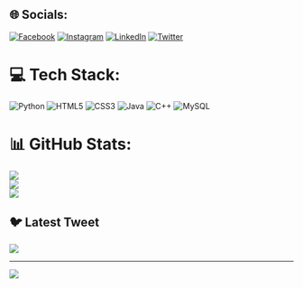 
## 🌐 Socials:
[![Facebook](https://img.shields.io/badge/Facebook-%231877F2.svg?logo=Facebook&logoColor=white)](https://facebook.com/https://www.facebook.com/profile.php?id=100012410645659&mibextid=ZbWKwL) [![Instagram](https://img.shields.io/badge/Instagram-%23E4405F.svg?logo=Instagram&logoColor=white)](https://instagram.com/https://instagram.com/mahammed_tharwat_123?igshid=MTIzZWQxMDU=) [![LinkedIn](https://img.shields.io/badge/LinkedIn-%230077B5.svg?logo=linkedin&logoColor=white)](https://linkedin.com/in/https://www.linkedin.com/in/mohamed-morsy-039609271) [![Twitter](https://img.shields.io/badge/Twitter-%231DA1F2.svg?logo=Twitter&logoColor=white)](https://twitter.com/https://twitter.com/MohamedTherwat?t=DOVSKWTl_M0bnFdXWC2Wvg&s=09) 

# 💻 Tech Stack:
![Python](https://img.shields.io/badge/python-3670A0?style=flat&logo=python&logoColor=ffdd54) ![HTML5](https://img.shields.io/badge/html5-%23E34F26.svg?style=flat&logo=html5&logoColor=white) ![CSS3](https://img.shields.io/badge/css3-%231572B6.svg?style=flat&logo=css3&logoColor=white) ![Java](https://img.shields.io/badge/java-%23ED8B00.svg?style=flat&logo=java&logoColor=white) ![C++](https://img.shields.io/badge/c++-%2300599C.svg?style=flat&logo=c%2B%2B&logoColor=white) ![MySQL](https://img.shields.io/badge/mysql-%2300f.svg?style=flat&logo=mysql&logoColor=white)
# 📊 GitHub Stats:
![](https://github-readme-stats.vercel.app/api?username=mohamedtharwat-github&theme=radical&hide_border=true&include_all_commits=true&count_private=true)<br/>
![](https://github-readme-streak-stats.herokuapp.com/?user=mohamedtharwat-github&theme=radical&hide_border=true)<br/>
![](https://github-readme-stats.vercel.app/api/top-langs/?username=mohamedtharwat-github&theme=radical&hide_border=true&include_all_commits=true&count_private=true&layout=compact)

## 🐦 Latest Tweet
[![](https://gtce.itsvg.in/api?username=https://twitter.com/MohamedTherwat?t=DOVSKWTl_M0bnFdXWC2Wvg&s=09)](https://github.com/VishwaGauravIn/github-twitter-card-embed)

---
[![](https://visitcount.itsvg.in/api?id=mohamedtharwat-github&icon=0&color=0)](https://visitcount.itsvg.in)

<!-- Proudly created with GPRM ( https://gprm.itsvg.in ) -->
